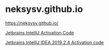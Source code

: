 # neksysv.github.io

<https://neksysv.github.io/>

[Jetbrains IntelliJ Activation Code](https://gist.github.com/ihabhamad/3fc931475b1fcc4528ec43be6fae624e)

[Jetbrains IntelliJ IDEA 2019.2.4 Activation code](https://gist.github.com/ihabhamad/8af59e996791e4d2822da2e679a07cb0)
